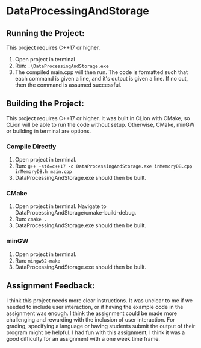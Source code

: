 # DataProcessingAndStorage
## Running the Project:
This project requires C++17 or higher.
1. Open project in terminal
2. Run:   ```.\DataProcessingAndStorage.exe```
5. The compiled main.cpp will then run. The code is formatted such that each command is given a line, and it's output is given a line. If no out, then the command is assumed successful.

## Building the Project:
This project requires C++17 or higher. It was built in CLion with CMake, so CLion will be able to run the code without setup. Otherwise, CMake, minGW or building in terminal are options.
### Compile Directly
1. Open project in terminal.
2. Run: 	```g++ -std=c++17 -o DataProcessingAndStorage.exe inMemoryDB.cpp inMemoryDB.h main.cpp```
4. DataProcessingAndStorage.exe should then be built.
### CMake
1. Open project in terminal. Navigate to DataProcessingAndStorage\cmake-build-debug.
2. Run: ```cmake .```
3. DataProcessingAndStorage.exe should then be built.
### minGW
1. Open project in terminal.
2. Run: ```mingw32-make```
3. DataProcessingAndStorage.exe should then be built.

## Assignment Feedback:
I think this project needs more clear instructions. It was unclear to me if we needed to include user interaction, or if having the example code in the assignment was enough. I think the assignment could be made more challenging and rewarding with the inclusion of user interaction. For grading, specifying a language or having students submit the output of their program might be helpful. I had fun with this assignment, I think it was a good difficulty for an assignment with a one week time frame. 
